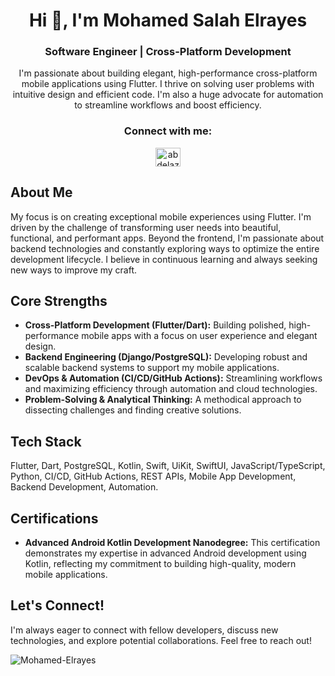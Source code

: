 <h1 align="center">Hi 👋, I'm Mohamed Salah Elrayes</h1>
<h3 align="center">Software Engineer | Cross-Platform Development</h3>

<p align="center">I'm passionate about building elegant, high-performance cross-platform mobile applications using Flutter. I thrive on solving user problems with intuitive design and efficient code. I'm also a huge advocate for automation to streamline workflows and boost efficiency.</p>

<h3 align="center">Connect with me:</h3>
<p align="center">
  <a href="https://linkedin.com/in/Mohamed-Elrayes" target="_blank">
    <img align="center" src="https://raw.githubusercontent.com/rahuldkjain/github-profile-readme-generator/master/src/images/icons/Social/linked-in-alt.svg" alt="abdelaziz-mahdy" height="30" width="40" />
  </a>
</p>

## About Me

My focus is on creating exceptional mobile experiences using Flutter. I'm driven by the challenge of transforming user needs into beautiful, functional, and performant apps. Beyond the frontend, I'm passionate about backend technologies and constantly exploring ways to optimize the entire development lifecycle. I believe in continuous learning and always seeking new ways to improve my craft.

## Core Strengths

- **Cross-Platform Development (Flutter/Dart):** Building polished, high-performance mobile apps with a focus on user experience and elegant design.
- **Backend Engineering (Django/PostgreSQL):** Developing robust and scalable backend systems to support my mobile applications.
- **DevOps & Automation (CI/CD/GitHub Actions):** Streamlining workflows and maximizing efficiency through automation and cloud technologies.
- **Problem-Solving & Analytical Thinking:** A methodical approach to dissecting challenges and finding creative solutions.

## Tech Stack

Flutter, Dart, PostgreSQL, Kotlin, Swift, UiKit, SwiftUI, JavaScript/TypeScript, Python, CI/CD, GitHub Actions, REST APIs, Mobile App Development, Backend Development, Automation.

## Certifications

- **Advanced Android Kotlin Development Nanodegree:** This certification demonstrates my expertise in advanced Android development using Kotlin, reflecting my commitment to building high-quality, modern mobile applications.

## Let's Connect!

I'm always eager to connect with fellow developers, discuss new technologies, and explore potential collaborations. Feel free to reach out!

[<p>&nbsp;<img align="center" src="https://github-readme-stats.vercel.app/api?username=Mohamed-Elrayes&show_icons=true&locale=en" alt="Mohamed-Elrayes" /></p>
]::
<p><img align="center" src="https://github-readme-streak-stats.herokuapp.com/?user=Mohamed-Elrayes&" alt="Mohamed-Elrayes" /></p>


